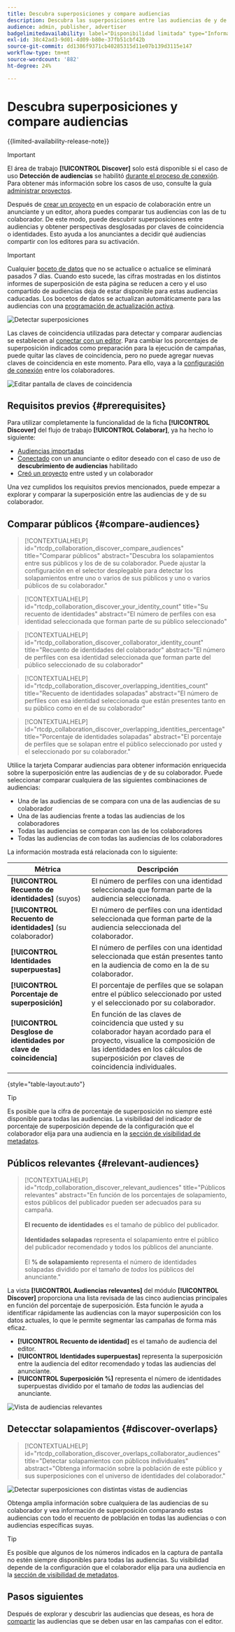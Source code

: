 ```yaml
---
title: Descubra superposiciones y compare audiencias
description: Descubra las superposiciones entre las audiencias de y de sus colaboradores. Descubra las mejores audiencias para usar en sus campañas.
audience: admin, publisher, advertiser
badgelimitedavailability: label="Disponibilidad limitada" type="Informative" url="https://helpx.adobe.com/legal/product-descriptions/real-time-customer-data-platform-collaboration.html newtab=true"
exl-id: 38c42ad3-9d01-4d09-b80e-37fb51cbf42b
source-git-commit: dd1386f9371cb40285315d11e07b139d3115e147
workflow-type: tm+mt
source-wordcount: '882'
ht-degree: 24%

---
```


# Descubra superposiciones y compare audiencias

{{limited-availability-release-note}}

>[!IMPORTANT]
>
>El área de trabajo **[!UICONTROL Discover]** solo está disponible si el caso de uso **Detección de audiencias** se habilitó [durante el proceso de conexión](../connect/establishing-connections.md#connection-settings). Para obtener más información sobre los casos de uso, consulte la guía [administrar proyectos](./manage-projects.md#project-use-cases).

Después de [crear un proyecto](/help/guide/collaborate/manage-projects.md) en un espacio de colaboración entre un anunciante y un editor, ahora puedes comparar tus audiencias con las de tu colaborador. De este modo, puede descubrir superposiciones entre audiencias y obtener perspectivas desglosadas por claves de coincidencia o identidades. Esto ayuda a los anunciantes a decidir qué audiencias compartir con los editores para su activación.

>[!IMPORTANT]
>
>Cualquier [boceto de datos](/help/guide/glossary.md#sketches) que no se actualice o actualice se eliminará pasados 7 días. Cuando esto sucede, las cifras mostradas en los distintos informes de superposición de esta página se reducen a cero y el uso compartido de audiencias deja de estar disponible para estas audiencias caducadas. Los bocetos de datos se actualizan automáticamente para las audiencias con una [programación de actualización activa](/help/guide/setup/onboard-audiences.md#schedule).

![Detectar superposiciones](/help/assets/collaborate/discover-overlaps/discover-overlaps.png)

Las claves de coincidencia utilizadas para detectar y comparar audiencias se establecen al [conectar con un editor](/help/guide/connect/establishing-connections.md#connection-settings). Para cambiar los porcentajes de superposición indicados como preparación para la ejecución de campañas, puede quitar las claves de coincidencia, pero no puede agregar nuevas claves de coincidencia en este momento. Para ello, vaya a la [configuración de conexión](/help/guide/connect/establishing-connections.md#connection-settings) entre los colaboradores.

![Editar pantalla de claves de coincidencia](/help/assets/collaborate/discover-overlaps/edit-match-keys.png)

## Requisitos previos {#prerequisites}

Para utilizar completamente la funcionalidad de la ficha **[!UICONTROL Discover]** del flujo de trabajo **[!UICONTROL Colaborar]**, ya ha hecho lo siguiente:

* [Audiencias importadas](/help/guide/setup/onboard-audiences.md)
* [Conectado](/help/guide/connect/establishing-connections.md) con un anunciante o editor deseado con el caso de uso de **descubrimiento de audiencias** habilitado
* [Creó un proyecto](/help/guide/collaborate/manage-projects.md) entre usted y un colaborador

Una vez cumplidos los requisitos previos mencionados, puede empezar a explorar y comparar la superposición entre las audiencias de y de su colaborador.

## Comparar públicos {#compare-audiences}

>[!CONTEXTUALHELP]
>id="rtcdp_collaboration_discover_compare_audiences"
>title="Comparar públicos"
>abstract="Descubra los solapamientos entre sus públicos y los de de su colaborador. Puede ajustar la configuración en el selector desplegable para detectar los solapamientos entre uno o varios de sus públicos y uno o varios públicos de su colaborador."

>[!CONTEXTUALHELP]
>id="rtcdp_collaboration_discover_your_identity_count"
>title="Su recuento de identidades"
>abstract="El número de perfiles con esa identidad seleccionada que forman parte de su público seleccionado"

>[!CONTEXTUALHELP]
>id="rtcdp_collaboration_discover_collaborator_identity_count"
>title="Recuento de identidades del colaborador"
>abstract="El número de perfiles con esa identidad seleccionada que forman parte del público seleccionado de su colaborador"

>[!CONTEXTUALHELP]
>id="rtcdp_collaboration_discover_overlapping_identities_count"
>title="Recuento de identidades solapadas"
>abstract="El número de perfiles con esa identidad seleccionada que están presentes tanto en su público como en el de su colaborador"

>[!CONTEXTUALHELP]
>id="rtcdp_collaboration_discover_overlapping_identities_percentage"
>title="Porcentaje de identidades solapadas"
>abstract="El porcentaje de perfiles que se solapan entre el público seleccionado por usted y el seleccionado por su colaborador."

Utilice la tarjeta Comparar audiencias para obtener información enriquecida sobre la superposición entre las audiencias de y de su colaborador. Puede seleccionar comparar cualquiera de las siguientes combinaciones de audiencias:

* Una de las audiencias de se compara con una de las audiencias de su colaborador
* Una de las audiencias frente a todas las audiencias de los colaboradores
* Todas las audiencias se comparan con las de los colaboradores
* Todas las audiencias de con todas las audiencias de los colaboradores

La información mostrada está relacionada con lo siguiente:

| Métrica | Descripción |
|---------|----------|
| **[!UICONTROL Recuento de identidades]** (suyos) | El número de perfiles con una identidad seleccionada que forman parte de la audiencia seleccionada. |
| **[!UICONTROL Recuento de identidades]** (su colaborador) | El número de perfiles con una identidad seleccionada que forman parte de la audiencia seleccionada del colaborador. |
| **[!UICONTROL Identidades superpuestas]** | El número de perfiles con una identidad seleccionada que están presentes tanto en la audiencia de como en la de su colaborador. |
| **[!UICONTROL Porcentaje de superposición]** | El porcentaje de perfiles que se solapan entre el público seleccionado por usted y el seleccionado por su colaborador. |
| **[!UICONTROL Desglose de identidades por clave de coincidencia]** | En función de las claves de coincidencia que usted y su colaborador hayan acordado para el proyecto, visualice la composición de las identidades en los cálculos de superposición por claves de coincidencia individuales. |

{style="table-layout:auto"}

>[!TIP]
>
>Es posible que la cifra de porcentaje de superposición no siempre esté disponible para todas las audiencias. La visibilidad del indicador de porcentaje de superposición depende de la configuración que el colaborador elija para una audiencia en la [sección de visibilidad de metadatos](/help/guide/setup/onboard-audiences.md#metadata-visibility).

## Públicos relevantes {#relevant-audiences}

>[!CONTEXTUALHELP]
>id="rtcdp_collaboration_discover_relevant_audiences"
>title="Públicos relevantes"
>abstract="En función de los porcentajes de solapamiento, estos públicos del publicador pueden ser adecuados para su campaña. <br><br> <b>El recuento de identidades</b> es el tamaño de público del publicador. <br><br> <b>Identidades solapadas</b> representa el solapamiento entre el público del publicador recomendado y todos los públicos del anunciante. <br><br> El <b>% de solapamiento</b> representa el número de identidades solapadas dividido por el tamaño de <i>todos</i> los públicos del anunciante."

La vista **[!UICONTROL Audiencias relevantes]** del módulo **[!UICONTROL Discover]** proporciona una lista revisada de las cinco audiencias principales en función del porcentaje de superposición. Esta función le ayuda a identificar rápidamente las audiencias con la mayor superposición con los datos actuales, lo que le permite segmentar las campañas de forma más eficaz.

* **[!UICONTROL Recuento de identidad]** es el tamaño de audiencia del editor.
* **[!UICONTROL Identidades superpuestas]** representa la superposición entre la audiencia del editor recomendado y todas las audiencias del anunciante.
* **[!UICONTROL Superposición %]** representa el número de identidades superpuestas dividido por el tamaño de *todas* las audiencias del anunciante.

![Vista de audiencias relevantes](/help/assets/collaborate/discover-overlaps/relevant-audiences-highlighted.png)

## Detecctar solapamientos {#discover-overlaps}

>[!CONTEXTUALHELP]
>id="rtcdp_collaboration_discover_overlaps_collaborator_audiences"
>title="Detectar solapamientos con públicos individuales"
>abstract="Obtenga información sobre la población de este público y sus superposiciones con el universo de identidades del colaborador."

![Detectar superposiciones con distintas vistas de audiencias](/help/assets/collaborate/discover-overlaps/discover-overlaps-cards-view.png)

Obtenga amplia información sobre cualquiera de las audiencias de su colaborador y vea información de superposición comparando estas audiencias con todo el recuento de población en todas las audiencias o con audiencias específicas suyas.

>[!TIP]
>
>Es posible que algunos de los números indicados en la captura de pantalla no estén siempre disponibles para todas las audiencias. Su visibilidad depende de la configuración que el colaborador elija para una audiencia en la [sección de visibilidad de metadatos](/help/guide/setup/onboard-audiences.md#metadata-visibility).

## Pasos siguientes

Después de explorar y descubrir las audiencias que deseas, es hora de [compartir](/help/guide/collaborate/share.md) las audiencias que se deben usar en las campañas con el editor.

